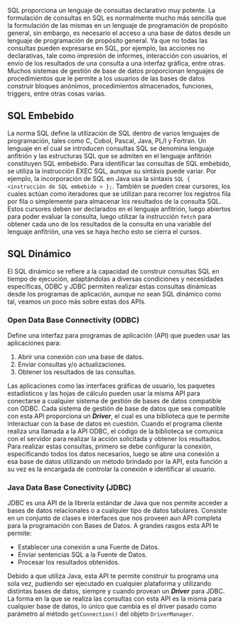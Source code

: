 SQL proporciona un lenguaje de consultas declarativo muy potente. La formulación de consultas en SQL es normalmente mucho más sencilla que la formulación de las mismas en un lenguaje de programación de propósito general, sin embargo, es necesario el acceso a una base de datos desde un lenguaje de programación de propósito general. Ya que no todas las consultas pueden expresarse en SQL, por ejemplo, las acciones no declarativas, tale como impresión de informes, interacción con usuarios, el envío de los resultados de una consulta a una interfaz gráfica, entre otras. Muchos sistemas de gestión de base de datos proporcionan lenguajes de procedimientos que le permite a los usuarios de las bases de datos construir bloques anónimos, procedimientos almacenados, funciones, triggers, entre otras cosas varias.

## SQL Embebido

La norma SQL define la utilización de SQL dentro de varios lenguajes de programación, tales como C, Cobol, Pascal, Java, PL/I y Fortran. Un lenguaje en el cual se introducen consultas SQL se denomina lenguaje anfitrión y las estructuras SQL que se admiten en el lenguaje anfitrión constituyen SQL embebido. Para identificar las consultas de SQL embebido, se utiliza la instrucción EXEC SQL, aunque su sintáxis puede variar. Por ejemplo, la incorporación de SQL en Java usa la sintaxis `SQL { <instrucción de SQL embebido > };`.
También se pueden crear cursores, los cuales actúan como iteradores que se utilizan para recorrer los registros fila por fila o simplemente para almacenar los resultados de la consulta SQL. Estos cursores deben ser declarados en el lenguaje anfitrión, luego abiertos para poder evaluar la consulta, luego utilizar la instrucción `fetch` para obtener cada uno de los resultados de la consulta en una variable del lenguaje anfitrión, una ves se haya hecho esto se cierra el cursos.

## SQL Dinámico

El SQL dinámico se refiere a la capacidad de construir consultas SQL en tiempo de ejecución, adaptándolas a diversas condiciones y necesidades específicas, ODBC y JDBC permiten realizar estas consultas dinámicas desde los programas de aplicación, aunque no sean SQL dinámico como tal, veamos un poco más sobre estas dos APIs.

### Open Data Base Connectivity (ODBC)

Define una interfaz para programas de aplicación (API) que pueden usar las aplicaciones para:

1. Abrir una conexión con una base de datos.
2. Enviar consultas y/o actualizaciones.
3. Obtener los resultados de las consultas.

Las aplicaciones como las interfaces gráficas de usuario, los paquetes estadísticos y las hojas de cálculo pueden usar la misma API para conectarse a cualquier sistema de gestión de bases de datos compatible con ODBC. Cada sistema de gestión de base de datos que sea compatible con esta API proporciona un ***Driver***, el cual es una biblioteca que te permite interactuar con la base de datos en cuestión. Cuando el programa cliente realiza una llamada a la API ODBC, el código de la biblioteca se comunica con el servidor para realizar la acción solicitada y obtener los resultados.
Para realizar estas consultas, primero se debe configurar la conexión, especificando todos los datos necesarios, luego se abre una conexión a esa base de datos utilizando un método brindado por la API, esta función a su vez es la encargada de controlar la conexión e identificar al usuario.

### Java Data Base Conectivity (JDBC)

JDBC es una API de la librería estándar de Java que nos permite acceder a bases de datos relacionales o a cualquier tipo de datos tabulares. Consiste en un conjunto de clases e interfaces que nos proveen aun API completa para la programación con Bases de Datos. A grandes rasgos esta API te permite:

- Establecer una conexión a una Fuente de Datos.
- Enviar sentencias SQL a la Fuente de Datos.
- Procesar los resultados obtenidos.

Debido a que utiliza Java, esta API te permite construir tu programa una sola vez, pudiendo ser ejecutado en cualquier plataforma y utilizando distintas bases de datos, siempre y cuando provean un ***Driver*** para JDBC.
La forma en la que se realiza las consultas con esta API es la misma para cualquier base de datos, lo único que cambia es el driver pasado como parámetro al método `getConnection()` del objeto `DriverManager`.
